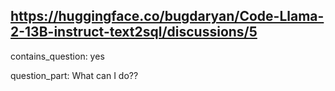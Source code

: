 ## https://huggingface.co/bugdaryan/Code-Llama-2-13B-instruct-text2sql/discussions/5

contains_question: yes

question_part: What can I do??